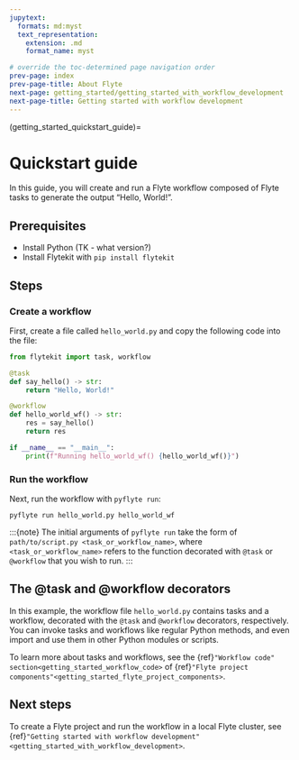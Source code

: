 ```yaml
---
jupytext:
  formats: md:myst
  text_representation:
    extension: .md
    format_name: myst

# override the toc-determined page navigation order
prev-page: index
prev-page-title: About Flyte
next-page: getting_started/getting_started_with_workflow_development
next-page-title: Getting started with workflow development
---
```


(getting_started_quickstart_guide)=

# Quickstart guide

In this guide, you will create and run a Flyte workflow composed of Flyte tasks to generate the output “Hello, World!”.

## Prerequisites

* Install Python (TK - what version?)
* Install Flytekit with `pip install flytekit`

## Steps

### Create a workflow

First, create a file called `hello_world.py` and copy the following code into the file:

```python
from flytekit import task, workflow

@task
def say_hello() -> str:
    return "Hello, World!"

@workflow
def hello_world_wf() -> str:
    res = say_hello()
    return res

if __name__ == "__main__":
    print(f"Running hello_world_wf() {hello_world_wf()}")
```

### Run the workflow

Next, run the workflow with `pyflyte run`:

```{prompt} bash
pyflyte run hello_world.py hello_world_wf
```

:::{note}
The initial arguments of `pyflyte run` take the form of
`path/to/script.py <task_or_workflow_name>`, where `<task_or_workflow_name>`
refers to the function decorated with `@task` or `@workflow` that you wish to run.
:::

## The @task and @workflow decorators

In this example, the workflow file `hello_world.py` contains tasks and a workflow, decorated with the `@task` and `@workflow` decorators, respectively. You can invoke tasks and workflows like regular Python methods, and even import and use them in other Python modules or scripts.

To learn more about tasks and workflows, see the {ref}`"Workflow code" section<getting_started_workflow_code>` of {ref}`"Flyte project components"<getting_started_flyte_project_components>`.

## Next steps

To create a Flyte project and run the workflow in a local Flyte cluster, see {ref}`"Getting started with workflow development"<getting_started_with_workflow_development>`.
